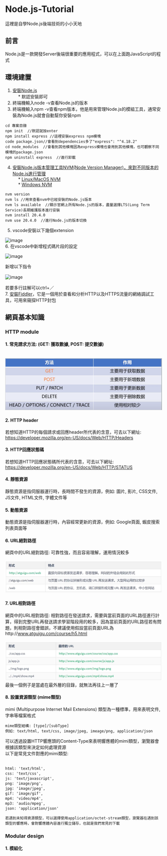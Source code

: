 # Node.js-Tutorial
這裡是自學Node.js後端技術的小小天地
## 前言
Node.js是一款開發Server後端很重要的應用程式，可以在上面跑JavaScript的程式   
## 環境建置
1. [安裝Node.js](https://nodejs.org/en)  
&emsp; * 默認安裝即可  
2. 終端機輸入node -v查看Node.js的版本  
3. 終端機輸入npm -v查看npm版本，他是用來管理Node.js的模組工具，通常安裝為Node.js就會自動幫你安裝npm      
```   
cd 專案目錄
npm init  //默認就按enter
npm install express //這裡安裝express npm模塊
code package.json//會看到dependencies多了"express": "^4.18.2"
cd node_modules  //會看到其他模塊因為express模塊也會用到其他模塊，也可觀察不同模塊的package.json
npm uninstall express  //進行卸載
```   
4. [安裝Node.js版本管理工具NVM(Node Version Manager)，來對不同版本的Node.js進行管理](https://www.youtube.com/watch?v=YJdh2E4idmY&list=PL50akgsaBZlF9DADkYuQZLQBDLHZHZ-9N&index=8)  
&emsp; * [Linux/MacOS NVM](https://github.com/nvm-sh/nvm)    
&emsp; * [Windows NVM](https://github.com/coreybutler/nvm-windows)
```
nvm version
nvm ls //用來查看nvm中已經安裝的Node.js版本
nvm ls available  //顯示官網上所有Node.js的版本，盡量選擇LTS(Long Term Service)長期維護版本進行安裝   
nvm install 20.4.0
nvm use 20.4.0  //進行Node.js的版本切換
```   
5. vscode安裝以下幾個extension     

![image](https://github.com/csiemichelin/Node.js-Tutorial/assets/49907717/72dc37c5-099b-4684-8d14-d9261af738f7)  
6. 在vscode中新增程式碼片段的設定  

![image](https://github.com/csiemichelin/Node.js-Tutorial/assets/49907717/3cdb44cd-59d2-4e56-9949-72384c1ed14e)  

新增以下指令  

![image](https://github.com/csiemichelin/Node.js-Tutorial/assets/49907717/600f24e1-2139-4383-896a-a04919b546f7)    　

若要多行註解可以ctrl+／    
7. [安裝Fiddler](https://download.cnet.com/Fiddler/3000-2648_4-77541912.html)，它是一個用於查看和分析HTTP以及HTTPS流量的網絡調試工具，可用來窺探HTTP封包      
## 網頁基本知識   
### HTTP module   
#### 1. 常見請求方法: (GET: 獲取數據, POST: 提交數據)       
&emsp;&emsp;![image](https://github.com/csiemichelin/Node.js-Tutorial/blob/main/Images/HTTP%E8%AB%8B%E6%B1%82.png)    　
#### 2. HTTP header   
若想知道HTTP的每個請求或回應header所代表的含意，可去以下網址: https://developer.mozilla.org/en-US/docs/Web/HTTP/Headers   
#### 3. HTTP回應狀態碼  
若想知道HTTP回應狀態碼所代表的含意，可去以下網址: https://developer.mozilla.org/en-US/docs/Web/HTTP/STATUS    
#### 4. 靜態資源   
靜態資源是指伺服器運行時，長時間不發生的資源，例如: 圖片, 影片, CSS文件, JS文件, HTML文件, 字體文件等   
#### 5. 動態資源   
動態資源是指伺服器運行時，內容經常更新的資源，例如: Google頁面, 蝦皮搜索列表頁面等    
#### 6. URL絕對路徑   
網頁中的URL絕對路徑: 可靠性強，而且容易理解，運用情況較多    
&emsp;&emsp;![image](https://github.com/csiemichelin/Node.js-Tutorial/blob/main/Images/URL%E4%B9%8B%E7%B5%95%E5%B0%8D%E8%B7%AF%E5%BE%91.png)        
#### 7. URL相對路徑
網頁中的URL相對路徑: 相對路徑在發送請求，需要與當前頁面的URL路徑進行計算，得到完整URL再發送請求學習階段用的較多，因為當前頁面的URL路徑若有問題，則相對路徑會錯誤，不建議使用假設當前頁面URL為http://www.atguigu.com/course/h5.html        
&emsp;&emsp;![image](https://github.com/csiemichelin/Node.js-Tutorial/blob/main/Images/URL%E4%B9%8B%E7%9B%B8%E5%B0%8D%E8%B7%AF%E5%BE%91.png)    
最後一個例子是當處在最外層的目錄，就無法再往上一層了
#### 8. 設置資源類型 (mime類型)
mimi (Multipurpose Internet Mail Extensions) 類型為一種標準，用來表明文件, 字串等檔案格式  
```
mime類型結構: [type]/[subType]
例如: text/html, text/css, image/jpeg, imeage/png, application/json  
```
可以透過設置HTTP響應頭的Content-Type來表明響應體的mimi類型，瀏覽器會根據該類型來決定如何處理資源  
以下是常見文件對應的mimi類型:  
```

html: 'text/html',
css: 'text/css',
js: 'text/javascript',
png: 'image/png',
jpg: 'image/jpeg',
gif: 'image/gif',
mp4: 'video/mp4',
mp3: 'audio/mpeg',
json: 'application/json'

```
```
若遇到未知得資源類型，可以選擇使用application/octet-stream類型，瀏覽器在遇到該類型的響應時，會對響應體內容進行獨立儲存，也就是我們常見的下載
```
### Modular design  
#### 1. 模組化   
